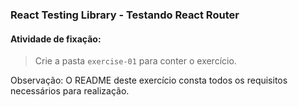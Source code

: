 ### React Testing Library - Testando React Router

####  Atividade de fixação:
> Crie a pasta `exercise-01` para conter o exercício.

Observação: O README deste exercício consta todos os requisitos necessários para realização.

